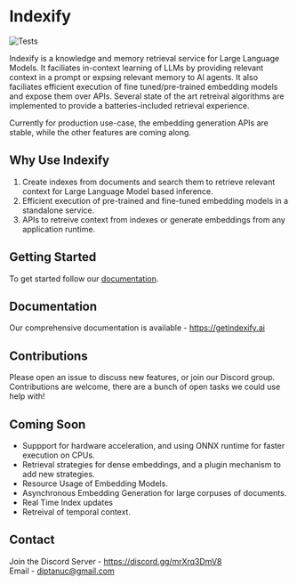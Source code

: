 # Indexify

![Tests](https://github.com/diptanu/indexify/actions/workflows/test.yaml/badge.svg?branch=main)

Indexify is a knowledge and memory retrieval service for Large Language Models. It faciliates in-context learning of LLMs by providing relevant context in a prompt or expsing relevant memory to AI agents.
It also faciliates efficient execution of fine tuned/pre-trained embedding models and expose them over APIs. Several state of the art retreival algorithms are implemented to provide a batteries-included retrieval experience.

Currently for production use-case, the embedding generation APIs are stable, while the other features are coming along.

## Why Use Indexify
1. Create indexes from documents and search them to retrieve relevant context for Large Language Model based inference.
2. Efficient execution of pre-trained and fine-tuned embedding models in a standalone service.
3. APIs to retreive context from indexes or generate embeddings from any application runtime.

## Getting Started

To get started follow our [documentation](https://getindexify.ai/getting_started/).

## Documentation

Our comprehensive documentation is available - https://getindexify.ai

## Contributions
Please open an issue to discuss new features, or join our Discord group. Contributions are welcome, there are a bunch of open tasks we could use help with! 


## Coming Soon 
* Suppport for hardware acceleration, and using ONNX runtime for faster execution on CPUs.
* Retrieval strategies for dense embeddings, and a plugin mechanism to add new strategies.
* Resource Usage of Embedding Models.
* Asynchronous Embedding Generation for large corpuses of documents.
* Real Time Index updates
* Retreival of temporal context.

## Contact 
Join the Discord Server - https://discord.gg/mrXrq3DmV8 <br />
Email - diptanuc@gmail.com
